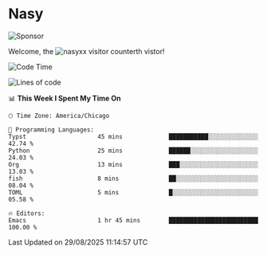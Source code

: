 # Nasy

<!--
<p align="center">
<img height="200" src="https://github-readme-stats.vercel.app/api?username=nasyxx&count_private=true&show_icons=true&theme=dracula&include_all_commits=true"/>
<img height="200" src="https://github-readme-stats.vercel.app/api/top-langs/?username=nasyxx&theme=dracula&hide=html,jupyter+notebook&count_private=true&show_icons=true"/>
</p>

  
----------------
-->

![Sponsor](https://img.shields.io/static/v1.svg?label=Sponsor&message=%E2%9D%A4&logo=GitHub&style=flat&color=pink)
 
Welcome, the ![nasyxx visitor counter](https://count.getloli.com/get/@nasyxx?theme=rule34)th vistor!
 
<!--START_SECTION:waka-->
![Code Time](http://img.shields.io/badge/Code%20Time-4%2C752%20hrs%2053%20mins-blue)

![Lines of code](https://img.shields.io/badge/From%20Hello%20World%20I%27ve%20Written-6.3%20million%20lines%20of%20code-blue)

📊 **This Week I Spent My Time On** 

```text
🕑︎ Time Zone: America/Chicago

💬 Programming Languages: 
Typst                    45 mins             ███████████░░░░░░░░░░░░░░   42.74 % 
Python                   25 mins             ██████░░░░░░░░░░░░░░░░░░░   24.03 % 
Org                      13 mins             ███░░░░░░░░░░░░░░░░░░░░░░   13.03 % 
fish                     8 mins              ██░░░░░░░░░░░░░░░░░░░░░░░   08.04 % 
TOML                     5 mins              █░░░░░░░░░░░░░░░░░░░░░░░░   05.58 % 

🔥 Editors: 
Emacs                    1 hr 45 mins        █████████████████████████   100.00 % 
```


 Last Updated on 29/08/2025 11:14:57 UTC
<!--END_SECTION:waka-->

<!-- ![visitors](https://visitor-badge.laobi.icu/badge?page_id=nasyxx.nasyxx) -->
